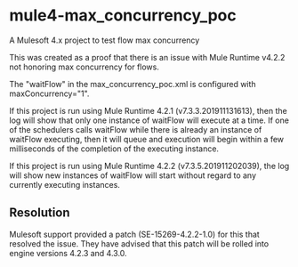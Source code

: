 # mule4-max_concurrency_poc
A Mulesoft 4.x project to test flow max concurrency

This was created as a proof that there is an issue with Mule Runtime v4.2.2 not honoring max concurrency for flows. 

The "waitFlow" in the max_concurrency_poc.xml is configured with maxConcurrency="1".

If this project is run using Mule Runtime 4.2.1 (v7.3.3.201911131613), then the log will show that only one instance of waitFlow will execute at a time. If one of the schedulers calls waitFlow while there is already an instance of waitFlow executing, then it will queue and execution will begin within a few milliseconds of the completion of the executing instance.

If this project is run using Mule Runtime 4.2.2 (v7.3.5.201911202039), the log will show new instances of waitFlow will start without regard to any currently executing instances.

## Resolution

Mulesoft support provided a patch (SE-15269-4.2.2-1.0) for this that resolved the issue.
They have advised that this patch will be rolled into engine versions 4.2.3 and 4.3.0.
